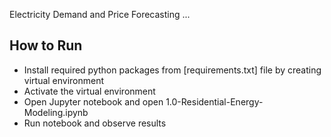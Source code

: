 Electricity Demand and Price Forecasting ...

## How to Run

- Install required python packages from [requirements.txt] file by creating virtual environment
- Activate the virtual environment
- Open Jupyter notebook and open 1.0-Residential-Energy-Modeling.ipynb
- Run notebook and observe results
